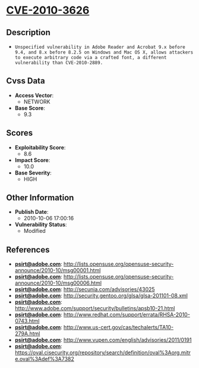 
# [CVE-2010-3626](http://lists.opensuse.org/opensuse-security-announce/2010-10/msg00001.html)

## Description

- `Unspecified vulnerability in Adobe Reader and Acrobat 9.x before 9.4, and 8.x before 8.2.5 on Windows and Mac OS X, allows attackers to execute arbitrary code via a crafted font, a different vulnerability than CVE-2010-2889.`

## Cvss Data

- **Access Vector**:
  - NETWORK
- **Base Score**:
  - 9.3

## Scores

- **Exploitability Score**:
  - 8.6
- **Impact Score**:
  - 10.0
- **Base Severity**:
  - HIGH

## Other Information

- **Publish Date**:
  - 2010-10-06 17:00:16
- **Vulnerability Status**:
  - Modified

## References

- **psirt@adobe.com**: http://lists.opensuse.org/opensuse-security-announce/2010-10/msg00001.html
- **psirt@adobe.com**: http://lists.opensuse.org/opensuse-security-announce/2010-10/msg00006.html
- **psirt@adobe.com**: http://secunia.com/advisories/43025
- **psirt@adobe.com**: http://security.gentoo.org/glsa/glsa-201101-08.xml
- **psirt@adobe.com**: http://www.adobe.com/support/security/bulletins/apsb10-21.html
- **psirt@adobe.com**: http://www.redhat.com/support/errata/RHSA-2010-0743.html
- **psirt@adobe.com**: http://www.us-cert.gov/cas/techalerts/TA10-279A.html
- **psirt@adobe.com**: http://www.vupen.com/english/advisories/2011/0191
- **psirt@adobe.com**: https://oval.cisecurity.org/repository/search/definition/oval%3Aorg.mitre.oval%3Adef%3A7382

